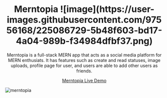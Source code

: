 <h1 align="center">Merntopia ![image](https://user-images.githubusercontent.com/97556168/225086729-5b48f603-bd17-4a04-989b-f34984dfbf37.png)</h1>

<p align="center">Merntopia is a full-stack MERN app that acts as a social media platform for MERN enthusiats. It has features such as create and read statuses, image uploads, profile page for user, and users are able to add other users as friends.</p>

<p align="center"><a  href="https://merntopia-frontend.onrender.com">Merntopia Live Demo</a></p>

![merntopia](https://user-images.githubusercontent.com/97556168/224884212-bbe2ed99-82db-4d69-9bed-c954e708f55e.jpg)
